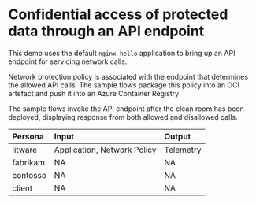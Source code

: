 # Confidential access of protected data through an API endpoint

This demo uses the default `nginx-hello` application to bring up an API endpoint for servicing network calls.

Network protection policy is associated with the endpoint that determines the allowed API calls. The sample flows package this policy into an OCI artefact and push it into an Azure Container Registry

The sample flows invoke the API endpoint after the clean room has been deployed, displaying response from both allowed and disallowed calls.

| Persona   | Input                         | Output    |
| :---      | :---                          | :---      |
| litware   | Application, Network Policy   | Telemetry |
| fabrikam  | NA                            | NA        |
| contosso  | NA                            | NA        |
| client    | NA                            | NA        |

<!-- TODO: Enhance cleanroomhello-api demo application.

    litware - application in, logs and telemetry out
    fabrikam - data in, nothing out
    contosso - data in, nothing out
    consumer - API request in, API response out
-->